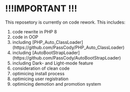 # !!!IMPORTANT !!!

This reposetory is currently on code rework.
This includes:
<ol>
  <li>code rewrite in PHP 8</li>
  <li>code in OOP</li>
  <li>including [PHP_Auto_ClassLoader](https://github.com/PassCody/PHP_Auto_ClassLoader)</li>
  <li>including [AutoBootStrapLoader](https://github.com/PassCody/AutoBootStrapLoader)</li>
  <li>including Dark- and Light-mode feature</li>
  <li>consideration of clean code</li>
  <li>optimicing install process</li>
  <li>optimicing user registration</li>
  <li>optimicing demotion and promotion system</li>
</ol>
